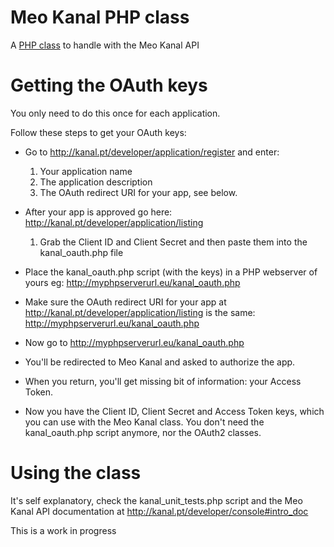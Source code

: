 Meo Kanal PHP class
===================

A [PHP class](https://github.com/celso/kanal/blob/master/classes/kanal.php) to handle with the Meo Kanal API

Getting the OAuth keys
======================

You only need to do this once for each application.

Follow these steps to get your OAuth keys:

 * Go to http://kanal.pt/developer/application/register and enter:

    1. Your application name
    2. The application description
    3. The OAuth redirect URI for your app, see below.

 * After your app is approved go here: http://kanal.pt/developer/application/listing
 
    1. Grab the Client ID and Client Secret and then paste them into the kanal_oauth.php file

 * Place the kanal_oauth.php script (with the keys) in a PHP webserver of yours eg: http://myphpserverurl.eu/kanal_oauth.php
 
 * Make sure the OAuth redirect URI for your app at http://kanal.pt/developer/application/listing is the same: http://myphpserverurl.eu/kanal_oauth.php
 
 * Now go to http://myphpserverurl.eu/kanal_oauth.php
 
 * You'll be redirected to Meo Kanal and asked to authorize the app.
 
 * When you return, you'll get missing bit of information: your Access Token.

 * Now you have the Client ID, Client Secret and Access Token keys, which you can use with the Meo Kanal class. You don't need the kanal_oauth.php script anymore, nor the OAuth2 classes.

Using the class
===============

It's self explanatory, check the kanal_unit_tests.php script and the Meo Kanal API documentation at http://kanal.pt/developer/console#intro_doc

This is a work in progress